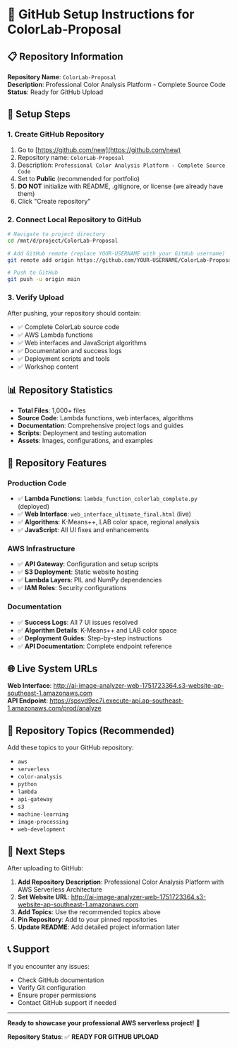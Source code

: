 # 🚀 GitHub Setup Instructions for ColorLab-Proposal

## 📋 Repository Information

**Repository Name**: `ColorLab-Proposal`  
**Description**: Professional Color Analysis Platform - Complete Source Code  
**Status**: Ready for GitHub Upload  

## 🔧 Setup Steps

### 1. Create GitHub Repository

1. Go to [https://github.com/new](https://github.com/new)
2. Repository name: `ColorLab-Proposal`
3. Description: `Professional Color Analysis Platform - Complete Source Code`
4. Set to **Public** (recommended for portfolio)
5. **DO NOT** initialize with README, .gitignore, or license (we already have them)
6. Click "Create repository"

### 2. Connect Local Repository to GitHub

```bash
# Navigate to project directory
cd /mnt/d/project/ColorLab-Proposal

# Add GitHub remote (replace YOUR-USERNAME with your GitHub username)
git remote add origin https://github.com/YOUR-USERNAME/ColorLab-Proposal.git

# Push to GitHub
git push -u origin main
```

### 3. Verify Upload

After pushing, your repository should contain:
- ✅ Complete ColorLab source code
- ✅ AWS Lambda functions
- ✅ Web interfaces and JavaScript algorithms
- ✅ Documentation and success logs
- ✅ Deployment scripts and tools
- ✅ Workshop content

## 📊 Repository Statistics

- **Total Files**: 1,000+ files
- **Source Code**: Lambda functions, web interfaces, algorithms
- **Documentation**: Comprehensive project logs and guides
- **Scripts**: Deployment and testing automation
- **Assets**: Images, configurations, and examples

## 🎯 Repository Features

### Production Code
- ✅ **Lambda Functions**: `lambda_function_colorlab_complete.py` (deployed)
- ✅ **Web Interface**: `web_interface_ultimate_final.html` (live)
- ✅ **Algorithms**: K-Means++, LAB color space, regional analysis
- ✅ **JavaScript**: All UI fixes and enhancements

### AWS Infrastructure
- ✅ **API Gateway**: Configuration and setup scripts
- ✅ **S3 Deployment**: Static website hosting
- ✅ **Lambda Layers**: PIL and NumPy dependencies
- ✅ **IAM Roles**: Security configurations

### Documentation
- ✅ **Success Logs**: All 7 UI issues resolved
- ✅ **Algorithm Details**: K-Means++ and LAB color space
- ✅ **Deployment Guides**: Step-by-step instructions
- ✅ **API Documentation**: Complete endpoint reference

## 🌐 Live System URLs

**Web Interface**: http://ai-image-analyzer-web-1751723364.s3-website-ap-southeast-1.amazonaws.com  
**API Endpoint**: https://spsvd9ec7i.execute-api.ap-southeast-1.amazonaws.com/prod/analyze  

## 📝 Repository Topics (Recommended)

Add these topics to your GitHub repository:
- `aws`
- `serverless`
- `color-analysis`
- `python`
- `lambda`
- `api-gateway`
- `s3`
- `machine-learning`
- `image-processing`
- `web-development`

## 🎉 Next Steps

After uploading to GitHub:

1. **Add Repository Description**: Professional Color Analysis Platform with AWS Serverless Architecture
2. **Set Website URL**: http://ai-image-analyzer-web-1751723364.s3-website-ap-southeast-1.amazonaws.com
3. **Add Topics**: Use the recommended topics above
4. **Pin Repository**: Add to your pinned repositories
5. **Update README**: Add detailed project information later

## 📞 Support

If you encounter any issues:
- Check GitHub documentation
- Verify Git configuration
- Ensure proper permissions
- Contact GitHub support if needed

---

**Ready to showcase your professional AWS serverless project!** 🌟

**Repository Status**: ✅ **READY FOR GITHUB UPLOAD**
